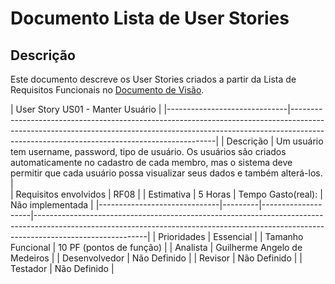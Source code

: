 # Documento Lista de User Stories

## Descrição 

Este documento descreve os User Stories criados a partir da Lista de Requisitos Funcionais no
[Documento de Visão](https://github.com/labens-ufrn/academic-devflow/blob/doc/issue2/docs/doc-visao.md).

| User Story US01 - Manter Usuário                                                                                                                                                                                                                     |
|------------------------------|-----------------------------------------------------------------------------------------------------------------------------------------------------------------------------------------------------------------------|
| Descrição                    | Um usuário tem username, password, tipo de usuário. Os usuários são criados automaticamente no cadastro de cada membro, mas o sistema deve permitir que cada usuário possa visualizar seus dados e também alterá-los. |                                                                         
| Requisitos envolvidos        | RF08                                                                                                                                                                                                                  |
| Estimativa                   | 5 Horas | Tempo Gasto(real): | Não implementada                                                                                                                                                                       |
|------------------------------|---------|--------------------|----------------------------------------------------------------------------------------------------------------------------------------------------------------------------------------|
| Prioridades                  | Essencial                                                                                                                                                                                                             |
| Tamanho Funcional            | 10 PF (pontos de função)                                                                                                                                                                                              |
| Analista                     | Guilherme Angelo de Medeiros                                                                                                                                                                                          |
| Desenvolvedor                | Não Definido                                                                                                                                                                                                          |
| Revisor                      | Não Definido                                                                                                                                                                                                          |
| Testador                     | Não Definido                                                                                                                                                                                                          |